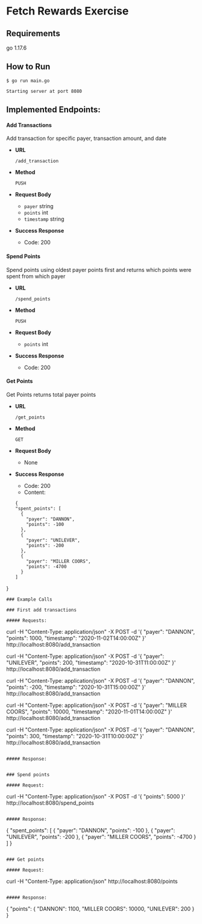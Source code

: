 # Fetch Rewards Exercise

## Requirements
go 1.17.6

## How to Run
    $ go run main.go

    Starting server at port 8080


## Implemented Endpoints:

#### Add Transactions
Add transaction for specific payer, transaction amount, and date
* **URL**

  `/add_transaction`

* **Method**

  `PUSH`

* **Request Body**
  - `payer` string
  - `points` int
  - `timestamp` string


* **Success Response**

  - Code: 200

#### Spend Points
Spend points using oldest payer points first and returns which points were spent from which payer
* **URL**

  `/spend_points`

* **Method**

  `PUSH`

* **Request Body**

  - `points` int


* **Success Response**

  - Code: 200

#### Get Points
Get Points returns total payer points
* **URL**

  `/get_points`

* **Method**

  `GET`

* **Request Body**

  - None


* **Success Response**

  - Code: 200
  - Content:

  ```
  {
  "spent_points": [
    {
      "payer": "DANNON",
      "points": -100
    },
    {
      "payer": "UNILEVER",
      "points": -200
    },
    {
      "payer": "MILLER COORS",
      "points": -4700
    }
  ]
}
```
### Example Calls

### First add transactions

##### Requests:

```
curl -H "Content-Type: application/json" -X POST -d '{ "payer": "DANNON", "points": 1000, "timestamp": "2020-11-02T14:00:00Z" }' http://localhost:8080/add_transaction

curl -H "Content-Type: application/json" -X POST -d '{ "payer": "UNILEVER", "points": 200, "timestamp": "2020-10-31T11:00:00Z" }' http://localhost:8080/add_transaction

curl -H "Content-Type: application/json" -X POST -d '{ "payer": "DANNON", "points": -200, "timestamp": "2020-10-31T15:00:00Z" }' http://localhost:8080/add_transaction

curl -H "Content-Type: application/json" -X POST -d '{ "payer": "MILLER COORS", "points": 10000, "timestamp": "2020-11-01T14:00:00Z" }' http://localhost:8080/add_transaction

curl -H "Content-Type: application/json" -X POST -d '{ "payer": "DANNON", "points": 300, "timestamp": "2020-10-31T10:00:00Z" }' http://localhost:8080/add_transaction
```

##### Response:


### Spend points

##### Request:
```
curl -H "Content-Type: application/json" -X POST -d '{ "points": 5000 }' http://localhost:8080/spend_points
```

##### Response:

```
{
  "spent_points": [
    {
      "payer": "DANNON",
      "points": -100
    },
    {
      "payer": "UNILEVER",
      "points": -200
    },
    {
      "payer": "MILLER COORS",
      "points": -4700
    }
  ]
}

```

### Get points

##### Request:

```
curl -H "Content-Type: application/json" http://localhost:8080/points

```

##### Response:

```
{
  "points": {
    "DANNON": 1100,
    "MILLER COORS": 10000,
    "UNILEVER": 200
  }
}

```
